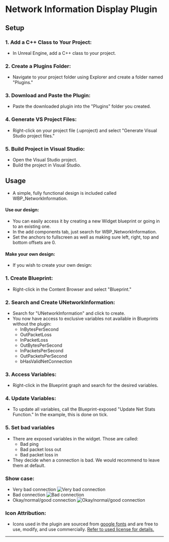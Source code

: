 # Network Information Display Plugin

## Setup

### 1. Add a C++ Class to Your Project:
   - In Unreal Engine, add a C++ class to your project.

### 2. Create a Plugins Folder:
   - Navigate to your project folder using Explorer and create a folder named "Plugins."

### 3. Download and Paste the Plugin:
   - Paste the downloaded plugin into the "Plugins" folder you created.

### 4. Generate VS Project Files:
   - Right-click on your project file (.uproject) and select "Generate Visual Studio project files."

### 5. Build Project in Visual Studio:
   - Open the Visual Studio project.
   - Build the project in Visual Studio.

## Usage
   - A simple, fully functional design is included called WBP_NetworkInformation. 

#### Use our design:
   - You can easily access it by creating a new Widget blueprint or going in to an existing one. 
   - In the add components tab, just search for WBP_NetworkInformation. 
   - Set the anchors to fullscreen as well as making sure left, right, top and bottom offsets are 0.

#### Make your own design:
   - If you wish to create your own design:

### 1. Create Blueprint:
   - Right-click in the Content Browser and select "Blueprint."

### 2. Search and Create UNetworkInformation:
   - Search for "UNetworkInformation" and click to create.
   - You now have access to exclusive variables not available in Blueprints without the plugin:
     - InBytesPerSecond
     - OutPacketLoss
     - InPacketLoss
     - OutBytesPerSecond
     - InPacketsPerSecond
     - OutPacketsPerSecond
     - bHasValidNetConnection

### 3. Access Variables:
   - Right-click in the Blueprint graph and search for the desired variables.

### 4. Update Variables:
   - To update all variables, call the Blueprint-exposed "Update Net Stats Function." In the example, this is done on tick.
### 5. Set bad variables
   - There are exposed variables in the widget. Those are called:
     - Bad ping
     - Bad packet loss out
     - Bad packet loss in
   - They decide when a connection is bad. We would recommend to leave them at default.
### Show case:
   - Very bad connection
![Very bad connection](https://i.imgur.com/xL6PrAj.jpg)
   - Bad connection
![Bad connection](https://i.imgur.com/bhWC8D8.jpg)
   - Okay/normal/good connection
![Okay/normal/good connection](https://i.imgur.com/V6pwqIl.jpg)
### Icon Attribution:
   - Icons used in the plugin are sourced from [google fonts](https://fonts.google.com/) and are free to use, modify, and use commercially. [Refer to used license for details.](https://www.apache.org/licenses/LICENSE-2.0) 


---
